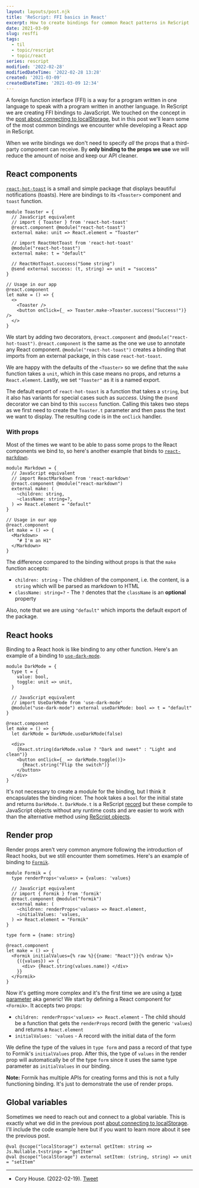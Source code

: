 ```yaml
---
layout: layouts/post.njk
title: 'ReScript: FFI basics in React'
excerpt: How to create bindings for common React patterns in ReScript
date: 2021-03-09
slug: resffi
tags:
  - til
  - topic/rescript
  - topic/react
series: rescript
modified: '2022-02-28'
modifiedDateTime: '2022-02-28 13:28'
created: '2021-03-09'
createdDateTime: '2021-03-09 12:34'
---
```


A foreign function interface (FFI) is a way for a program written in one language to speak with a program written in another language. In ReScript we are creating FFI bindings to JavaScript. We touched on the concept in the [post about connecting to localStorage](/posts/connect-to-localstorage-with-functors/), but in this post we'll learn some of the most common bindings we encounter while developing a React app in ReScript.

When we write bindings we don't need to specify _all_ the props that a third-party component can receive. By **only binding to the props we use** we will reduce the amount of noise and keep our API cleaner.

## React components

[`react-hot-toast`](https://github.com/timolins/react-hot-toast) is a small and simple package that displays beautiful notifications (toasts). Here are bindings to its `<Toaster>` component and `toast` function.

```reasonml
module Toaster = {
  // JavaScript equivalent
  // import { Toaster } from 'react-hot-toast'
  @react.component @module("react-hot-toast")
  external make: unit => React.element = "Toaster"

  // import ReactHotToast from 'react-hot-toast'
  @module("react-hot-toast")
  external make: t = "default"

  // ReactHotToast.success("Some string")
  @send external success: (t, string) => unit = "success"
}

// Usage in our app
@react.component
let make = () => {
  <>
    <Toaster />
    <button onClick={_ => Toaster.make->Toaster.success("Success!")} />
  </>
}
```

We start by adding two decorators, `@react.component` and `@module("react-hot-toast")`. `@react.component` is the same as the one we use to annotate any React component. `@module("react-hot-toast")` creates a binding that imports from an external package, in this case `react-hot-toast`.

We are happy with the defaults of the `<Toaster>` so we define that the `make` function takes a `unit`, which in this case means no props, and returns a `React.element`. Lastly, we set `"Toaster"` as it is a named export.

The default export of `react-hot-toast` is a function that takes a `string`, but it also has variants for special cases such as _success_. Using the `@send` decorator we can bind to this `success` function. Calling this takes two steps as we first need to create the `Toaster.t` parameter and then pass the text we want to display. The resulting code is in the `onClick` handler.

### With props

Most of the times we want to be able to pass some props to the React components we bind to, so here's another example that binds to [`react-markdown`](https://github.com/remarkjs/react-markdown).

```reasonml
module Markdown = {
  // JavaScript equivalent
  // import ReactMarkdown from 'react-markdown'
  @react.component @module("react-markdown")
  external make: (
    ~children: string,
    ~className: string=?,
  ) => React.element = "default"
}

// Usage in our app
@react.component
let make = () => {
  <Markdown>
    "# I'm an H1"
  </Markdown>
}
```

The difference compared to the binding without props is that the `make` function accepts:

- `children: string` - The children of the component, i.e. the content, is a `string` which will be parsed as markdown to HTML
- `className: string=?` - The `?` denotes that the `className` is an **optional** property

Also, note that we are using `"default"` which imports the default export of the package.

## React hooks

Binding to a React hook is like binding to any other function. Here's an example of a binding to [`use-dark-mode`](https://github.com/donavon/use-dark-mode).

```reasonml
module DarkMode = {
  type t = {
    value: bool,
    toggle: unit => unit,
  }

  // JavaScript equivalent
  // import UseDarkMode from 'use-dark-mode'
  @module("use-dark-mode") external useDarkMode: bool => t = "default"
}

@react.component
let make = () => {
  let darkMode = DarkMode.useDarkMode(false)

  <div>
    {React.string(darkMode.value ? "Dark and sweet" : "Light and clean")}
    <button onClick={_ => darkMode.toggle()}>
      {React.string("Flip the switch")}
    </button>
  </div>
}
```

It's not necessary to create a module for the binding, but I think it encapsulates the binding nicer. The hook takes a `bool` for the initial state and returns `DarkMode.t`. `DarkMode.t` is a ReScript [record](https://rescript-lang.org/docs/manual/latest/record) but these compile to JavaScript objects without any runtime costs and are easier to work with than the alternative method using [ReScript objects](https://rescript-lang.org/docs/manual/latest/bind-to-js-object#bind-using-rescript-object).

## Render prop

Render props aren't very common anymore following the introduction of React hooks, but we still encounter them sometimes. Here's an example of binding to [`Formik`](https://formik.org/docs/api/formik).

```reasonml
module Formik = {
  type renderProps<'values> = {values: 'values}

  // JavaScript equivalent
  // import { Formik } from 'formik'
  @react.component @module("formik")
  external make: (
    ~children: renderProps<'values> => React.element,
    ~initialValues: 'values,
  ) => React.element = "Formik"
}

type form = {name: string}

@react.component
let make = () => {
  <Formik initialValues={% raw %}{{name: "React"}}{% endraw %}>
    {({values}) => {
      <div> {React.string(values.name)} </div>
    }}
  </Formik>
}
```

Now it's getting more complex and it's the first time we are using a [type parameter](https://rescript-lang.org/docs/manual/latest/type#type-parameter-aka-generic) aka generic! We start by defining a React component for `<Formik>`. It accepts two props:

- `children: renderProps<'values> => React.element` - The child should be a function that gets the `renderProps` record (with the generic `'values`) and returns a `React.element`
- `initialValues: 'values` - A record with the initial data of the form

We define the type of the values in `type form` and pass a record of that type to Formik's `initialValues` prop. After this, the type of `values` in the render prop will automatically be of the type `form` since it uses the same type parameter as `initialValues` in our binding.

**Note:** Formik has multiple APIs for creating forms and this is not a fully functioning binding. It's just to demonstrate the use of render props.

## Global variables

Sometimes we need to reach out and connect to a global variable. This is exactly what we did in the previous post [about connecting to localStorage](/posts/connect-to-localstorage-with-functors/). I'll include the code example here but if you want to learn more about it see the previous post.

```reasonml
@val @scope("localStorage") external getItem: string => Js.Nullable.t<string> = "getItem"
@val @scope("localStorage") external setItem: (string, string) => unit = "setItem"
```

---

- Cory House. (2022-02-19). [Tweet](https://twitter.com/housecor/status/1495023556358455298)
